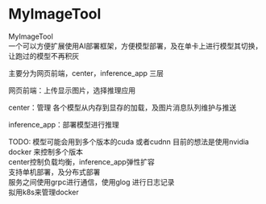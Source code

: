 # MyImageTool
MyImageTool  
一个可以方便扩展使用AI部署框架，方便模型部署，及在单卡上进行模型其切换，让跑过的模型不再积灰

主要分为网页前端，center，inference_app 三层

网页前端：上传显示图片，选择推理应用

center：管理 各个模型从内存到显存的加载，及图片消息队列维护与推送

inference_app：部署模型进行推理


TODO:
模型可能会用到多个版本的cuda 或者cudnn 目前的想法是使用nvidia docker 来控制多个版本  
center控制负载均衡，inference_app弹性扩容   
支持单机部署，及分布式部署  
服务之间使用grpc进行通信，使用glog 进行日志记录    
拟用k8s来管理docker  

